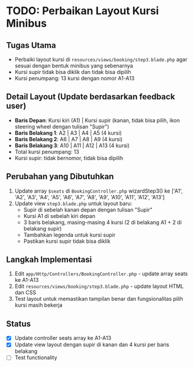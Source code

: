 # TODO: Perbaikan Layout Kursi Minibus

## Tugas Utama
- Perbaiki layout kursi di `resources/views/booking/step3.blade.php` agar sesuai dengan bentuk minibus yang sebenarnya
- Kursi supir tidak bisa diklik dan tidak bisa dipilih
- Kursi penumpang: 13 kursi dengan nomor A1-A13

## Detail Layout (Update berdasarkan feedback user)
- **Baris Depan**: Kursi kiri (A1) | Kursi supir (kanan, tidak bisa pilih, ikon steering wheel dengan tulisan "Supir")
- **Baris Belakang 1**: A2 | A3 | A4 | A5 (4 kursi)
- **Baris Belakang 2**: A6 | A7 | A8 | A9 (4 kursi)
- **Baris Belakang 3**: A10 | A11 | A12 | A13 (4 kursi)
- Total kursi penumpang: 13
- Kursi supir: tidak bernomor, tidak bisa dipilih

## Perubahan yang Dibutuhkan
1. Update array `$seats` di `BookingController.php` wizardStep3() ke ['A1', 'A2', 'A3', 'A4', 'A5', 'A6', 'A7', 'A8', 'A9', 'A10', 'A11', 'A12', 'A13']
2. Update view `step3.blade.php` untuk layout baru:
   - Supir di sebelah kanan depan dengan tulisan "Supir"
   - Kursi A1 di sebelah kiri depan
   - 3 baris belakang, masing-masing 4 kursi (2 di belakang A1 + 2 di belakang supir)
   - Tambahkan legenda untuk kursi supir
   - Pastikan kursi supir tidak bisa diklik

## Langkah Implementasi
1. Edit `app/Http/Controllers/BookingController.php` - update array seats ke A1-A13
2. Edit `resources/views/booking/step3.blade.php` - update layout HTML dan CSS
3. Test layout untuk memastikan tampilan benar dan fungsionalitas pilih kursi masih bekerja

## Status
- [x] Update controller seats array ke A1-A13
- [x] Update view layout dengan supir di kanan dan 4 kursi per baris belakang
- [ ] Test functionality
